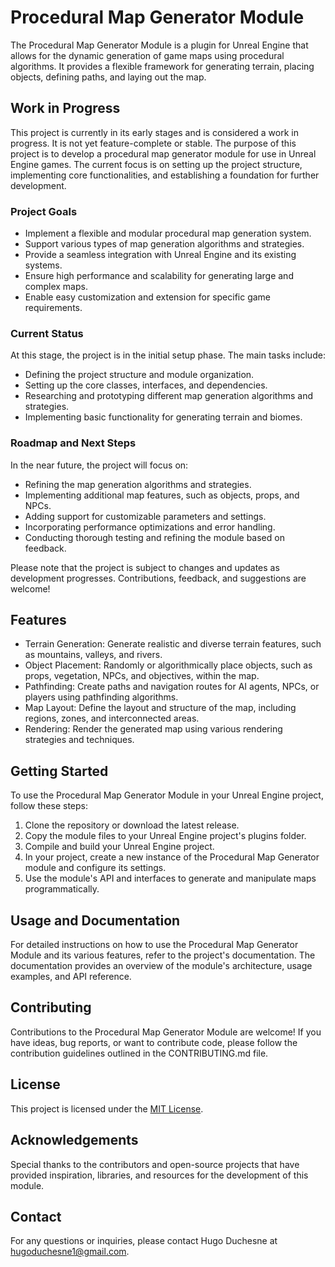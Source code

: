 # Procedural Map Generator Module

The Procedural Map Generator Module is a plugin for Unreal Engine that allows for the dynamic generation of game maps using procedural algorithms. It provides a flexible framework for generating terrain, placing objects, defining paths, and laying out the map.

## Work in Progress

This project is currently in its early stages and is considered a work in progress. It is not yet feature-complete or stable. The purpose of this project is to develop a procedural map generator module for use in Unreal Engine games. The current focus is on setting up the project structure, implementing core functionalities, and establishing a foundation for further development.

### Project Goals

- Implement a flexible and modular procedural map generation system.
- Support various types of map generation algorithms and strategies.
- Provide a seamless integration with Unreal Engine and its existing systems.
- Ensure high performance and scalability for generating large and complex maps.
- Enable easy customization and extension for specific game requirements.

### Current Status

At this stage, the project is in the initial setup phase. The main tasks include:
- Defining the project structure and module organization.
- Setting up the core classes, interfaces, and dependencies.
- Researching and prototyping different map generation algorithms and strategies.
- Implementing basic functionality for generating terrain and biomes.

### Roadmap and Next Steps

In the near future, the project will focus on:
- Refining the map generation algorithms and strategies.
- Implementing additional map features, such as objects, props, and NPCs.
- Adding support for customizable parameters and settings.
- Incorporating performance optimizations and error handling.
- Conducting thorough testing and refining the module based on feedback.

Please note that the project is subject to changes and updates as development progresses. Contributions, feedback, and suggestions are welcome!

## Features

- Terrain Generation: Generate realistic and diverse terrain features, such as mountains, valleys, and rivers.
- Object Placement: Randomly or algorithmically place objects, such as props, vegetation, NPCs, and objectives, within the map.
- Pathfinding: Create paths and navigation routes for AI agents, NPCs, or players using pathfinding algorithms.
- Map Layout: Define the layout and structure of the map, including regions, zones, and interconnected areas.
- Rendering: Render the generated map using various rendering strategies and techniques.

## Getting Started

To use the Procedural Map Generator Module in your Unreal Engine project, follow these steps:

1. Clone the repository or download the latest release.
2. Copy the module files to your Unreal Engine project's plugins folder.
3. Compile and build your Unreal Engine project.
4. In your project, create a new instance of the Procedural Map Generator module and configure its settings.
5. Use the module's API and interfaces to generate and manipulate maps programmatically.

## Usage and Documentation

For detailed instructions on how to use the Procedural Map Generator Module and its various features, refer to the project's documentation. The documentation provides an overview of the module's architecture, usage examples, and API reference.

## Contributing

Contributions to the Procedural Map Generator Module are welcome! If you have ideas, bug reports, or want to contribute code, please follow the contribution guidelines outlined in the CONTRIBUTING.md file.

## License

This project is licensed under the [MIT License](LICENSE).

## Acknowledgements

Special thanks to the contributors and open-source projects that have provided inspiration, libraries, and resources for the development of this module.

## Contact

For any questions or inquiries, please contact Hugo Duchesne at hugoduchesne1@gmail.com.


